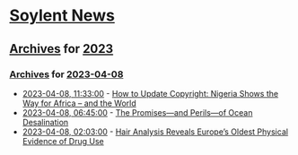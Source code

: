 # [Soylent News](../../../README.md)

## [Archives](../../index.md) for [2023](../index.md)

### [Archives](../../index.md) for [2023-04-08](index.md)

* [2023-04-08, 11:33:00](https://soylentnews.org/article.pl?sid=23/04/07/0344224&from=rss) - [How to Update Copyright: Nigeria Shows the Way for Africa – and the World](https://soylentnews.org/article.pl?sid=23/04/07/0344224&from=rss)
* [2023-04-08, 06:45:00](https://soylentnews.org/article.pl?sid=23/04/07/0338248&from=rss) - [The Promises—and Perils—of Ocean Desalination](https://soylentnews.org/article.pl?sid=23/04/07/0338248&from=rss)
* [2023-04-08, 02:03:00](https://soylentnews.org/article.pl?sid=23/04/06/1752234&from=rss) - [Hair Analysis Reveals Europe’s Oldest Physical Evidence of Drug Use](https://soylentnews.org/article.pl?sid=23/04/06/1752234&from=rss)
